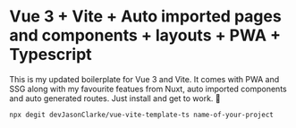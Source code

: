 # Vue 3 + Vite + Auto imported pages and components + layouts + PWA + Typescript

This is my updated boilerplate for Vue 3 and Vite. It comes with PWA and SSG along with my favourite featues from Nuxt, auto imported components and auto generated routes. Just install and get to work. 🚀

```bash
npx degit devJasonClarke/vue-vite-template-ts name-of-your-project
```
